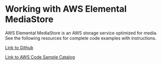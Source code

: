 # Working with AWS Elemental MediaStore<a name="examples-mediastore"></a>

 AWS Elemental MediaStore is an AWS storage service optimized for media\. See the following resources for complete code examples with instructions\.

 [Link to Github](https://github.com/awsdocs/aws-doc-sdk-examples/tree/master/javav2/example_code/mediastore) 

 [Link to AWS Code Sample Catalog](http://docs.aws.amazon.com/code-samples/latest/catalog/code-catalog-javav2-example_code-mediastore.html) 